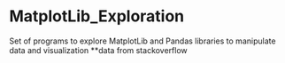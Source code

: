 # MatplotLib_Exploration

Set of programs to explore MatplotLib and Pandas libraries to manipulate data and visualization **data from stackoverflow
